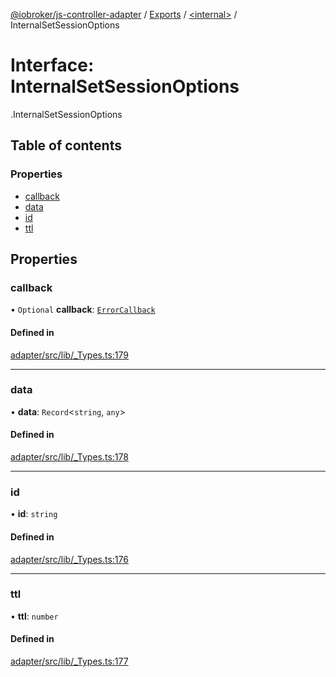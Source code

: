 [@iobroker/js-controller-adapter](../README.md) / [Exports](../modules.md) / [<internal\>](../modules/internal_.md) / InternalSetSessionOptions

# Interface: InternalSetSessionOptions

[<internal>](../modules/internal_.md).InternalSetSessionOptions

## Table of contents

### Properties

- [callback](internal_.InternalSetSessionOptions.md#callback)
- [data](internal_.InternalSetSessionOptions.md#data)
- [id](internal_.InternalSetSessionOptions.md#id)
- [ttl](internal_.InternalSetSessionOptions.md#ttl)

## Properties

### callback

• `Optional` **callback**: [`ErrorCallback`](../modules/internal_.md#errorcallback)

#### Defined in

[adapter/src/lib/_Types.ts:179](https://github.com/ioBroker/ioBroker.js-controller/blob/4361085b/packages/adapter/src/lib/_Types.ts#L179)

___

### data

• **data**: `Record`<`string`, `any`\>

#### Defined in

[adapter/src/lib/_Types.ts:178](https://github.com/ioBroker/ioBroker.js-controller/blob/4361085b/packages/adapter/src/lib/_Types.ts#L178)

___

### id

• **id**: `string`

#### Defined in

[adapter/src/lib/_Types.ts:176](https://github.com/ioBroker/ioBroker.js-controller/blob/4361085b/packages/adapter/src/lib/_Types.ts#L176)

___

### ttl

• **ttl**: `number`

#### Defined in

[adapter/src/lib/_Types.ts:177](https://github.com/ioBroker/ioBroker.js-controller/blob/4361085b/packages/adapter/src/lib/_Types.ts#L177)
